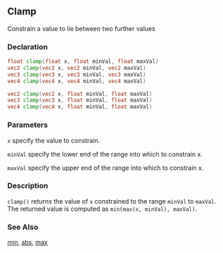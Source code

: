 ## Clamp
Constrain a value to lie between two further values

### Declaration
```glsl
float clamp(float x, float minVal, float maxVal)  
vec2 clamp(vec2 x, vec2 minVal, vec2 maxVal)  
vec3 clamp(vec3 x, vec3 minVal, vec3 maxVal)  
vec4 clamp(vec4 x, vec4 minVal, vec4 maxVal)

vec2 clamp(vec2 x, float minVal, float maxVal)  
vec3 clamp(vec3 x, float minVal, float maxVal)  
vec4 clamp(vec4 x, float minVal, float maxVal) 
```

### Parameters
```x``` specify the value to constrain.

```minVal``` specify the lower end of the range into which to constrain x.

```maxVal``` specify the upper end of the range into which to constrain x.

### Description
```clamp()``` returns the value of ```x``` constrained to the range ```minVal``` to ```maxVal```. The returned value is computed as ```min(max(x, minVal), maxVal)```.

<div class="simpleFunction" data="y = clamp(x,0.,1.); "></div>

### See Also
[min](index.html#min.md), [abs](index.html#abs.md), [max](index.html#max.md)
